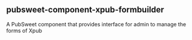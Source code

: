 ## pubsweet-component-xpub-formbuilder

A PubSweet component that provides interface for admin to manage the forms of Xpub

